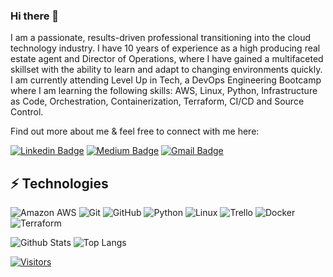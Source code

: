 ### Hi there 👋

I am a passionate, results-driven professional transitioning into the cloud technology industry. I have 10 years of experience as a high producing real estate agent and Director of Operations, where I have gained a multifaceted skillset with the ability to learn and adapt to changing environments quickly. I am currently attending Level Up in Tech, a DevOps Engineering Bootcamp where I am learning the following skills: AWS, Linux, Python, Infrastructure as Code, Orchestration, Containerization, Terraform, CI/CD and Source Control.

Find out more about me & feel free to connect with me here:

<!-- Replace the fields below with the information requested. Remember to remove the encapsulating <> characters. For spaces in names, use %20 (e.g. Broadus%20Palmer) -->

[![Linkedin Badge](https://img.shields.io/badge/-Ryan%20Adcock-blue?style=flat-square&logo=Linkedin&logoColor=white&link=https://www.linkedin.com/in/ryanaadcock/)](https://www.linkedin.com/in/ryanaadcock/)
[![Medium Badge](https://img.shields.io/badge/Ryan%20Adcock-12100E?style=flat-square&logo=medium&logoColor=white&link=https://www.medium.com/@ryan.a.adcock/)](https://www.medium.com/@ryan.a.adcock/)
[![Gmail Badge](https://img.shields.io/badge/-Ryan.A.Adcock@gmail.com-c14438?style=flat-square&logo=Gmail&logoColor=white&link=mailto:Ryan.A.Adcock@gmail.com)](mailto:Ryan.A.Adcock@gmail.com)

## ⚡ Technologies

<!-- Check out the Badges folder for more badges -->

![Amazon AWS](https://img.shields.io/badge/Amazon%20AWS-232F3E?style=flat-square&logo=amazon-aws)
![Git](https://img.shields.io/badge/-Git-black?style=flat-square&logo=git)
![GitHub](https://img.shields.io/badge/-GitHub-181717?style=flat-square&logo=github)
![Python](https://img.shields.io/badge/-Python-black?style=flat-square&logo=Python)
![Linux](https://img.shields.io/badge/Linux-FCC624?style=flat-square&logo=linux&logoColor=black)
![Trello](https://img.shields.io/badge/Trello-%23026AA7.svg?style=flat-square&logo=Trello&logoColor=white)
![Docker](https://img.shields.io/badge/docker-%230db7ed.svg?style=for-the-badge&logo=docker&logoColor=white)
![Terraform](https://img.shields.io/badge/terraform-%235835CC.svg?style=for-the-badge&logo=terraform&logoColor=white)

<!-- Replace the fields below with the information requested. Remember to remove the encapsulating <> characters. -->

![Github Stats](https://github-readme-stats.vercel.app/api?username=radcock757&count_private=true&show_icons=true&include_all_commits=true)
![Top Langs](https://github-readme-stats.vercel.app/api/top-langs/?username=radcock757&hide=TeX&layout=compact)


[![Visitors](https://api.visitorbadge.io/api/visitors?path=radcock757%2Fradcock757&label=VISITORS&countColor=%23263759)](https://visitorbadge.io/status?path=LevelUpInTech%2FLevelUpInTech)
